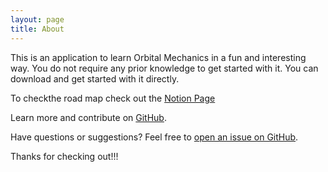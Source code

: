 ```yaml
---
layout: page
title: About
---
```


This is an application to learn Orbital Mechanics in a fun and interesting way. You do not require any prior knowledge to get started with it. You can download and get started with it directly.

To checkthe road map check out the [Notion Page](https://www.notion.so/mopy/Feature-Timeline-a941ab02a98a41a199d990046ba033a9)

Learn more and contribute on [GitHub](https://github.com/Mechanics-of-Orbit/MOPy).

Have questions or suggestions? Feel free to [open an issue on GitHub](https://github.com/Mechanics-of-Orbit/MOPy/issues).

Thanks for checking out!!!

